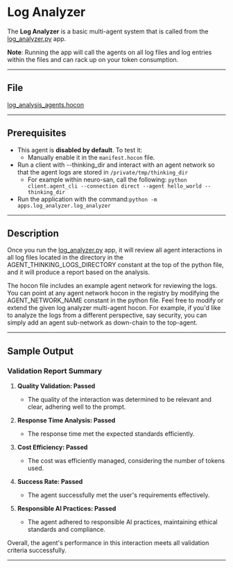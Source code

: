 # Log Analyzer

The **Log Analyzer** is a basic multi-agent system that is called from the [log_analyzer.py](../../apps/log_analyzer/log_analyzer.py)
app.

**Note**: Running the app will call the agents on all log files and log entries within the files and can rack up on your
token consumption.

---

## File

[log_analysis_agents.hocon](../../registries/log_analysis_agents.hocon)

---

## Prerequisites

- This agent is **disabled by default**. To test it:
  - Manually enable it in the `manifest.hocon` file.
- Run a client with --thinking_dir and interact with an agent network so that the agent logs are stored in `/private/tmp/thinking_dir`
  - For example within neuro-san, call the following: `python client.agent_cli --connection direct --agent hello_world --thinking_dir`
- Run the application with the command:`python -m apps.log_analyzer.log_analyzer`

---

## Description

Once you run the [log_analyzer.py](../../apps/log_analyzer/log_analyzer.py) app, it will review all agent interactions in
all log files located in the directory in the AGENT_THINKING_LOGS_DIRECTORY constant at the top of the python file, and it
will produce a report based on the analysis.

The hocon file includes an example agent network for reviewing the logs. You can point at any agent network hocon in the
registry by modifying the AGENT_NETWORK_NAME constant in the python file. Feel free to modify or extend the given log
analyzer multi-agent hocon. For example, if you'd like to analyze the logs from a different perspective, say security,
you can simply add an agent sub-network as down-chain to the top-agent.  

---

## Sample Output

### Validation Report Summary

1. **Quality Validation: Passed**
   - The quality of the interaction was determined to be relevant and clear, adhering well to the prompt.

2. **Response Time Analysis: Passed**
   - The response time met the expected standards efficiently.

3. **Cost Efficiency: Passed**
   - The cost was efficiently managed, considering the number of tokens used.

4. **Success Rate: Passed**
   - The agent successfully met the user's requirements effectively.

5. **Responsible AI Practices: Passed**
   - The agent adhered to responsible AI practices, maintaining ethical standards and compliance.

Overall, the agent's performance in this interaction meets all validation criteria successfully.

---
